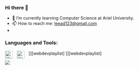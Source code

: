 ### Hi there 👋

- 🌱 I’m currently learning Computer Science at Ariel University.
- 📫 How to reach me: leead123@gmail.com
- 
### Languages and Tools:
[<img align="left" alt="Visual Studio Code" width="26px" src="https://cdn.jsdelivr.net/gh/devicons/devicon/icons/vscode/vscode-original.svg" style="padding-right:10px;" />][webdevplaylist]
[<img align="left" alt="Visual Studio Code" width="26px" src="https://camo.githubusercontent.com/4d5550921db522b9ee2223b3aec7abb4ca2aecf0bcf8989c1df06c56cb9cdd25/68747470733a2f2f65787465726e616c2d636f6e74656e742e6475636b6475636b676f2e636f6d2f69752f3f753d6874747073253341253246253246636f64652e66622e636f6d25324677702d636f6e74656e7425324675706c6f6164732532463230313625324630352532463230303070782d507974686f6e2d6c6f676f2d6e6f746578742e7376675f2e706e6726663d31266e6f66623d31" style="padding-right:10px;" />][webdevplaylist]


<img src="https://github-readme-stats.vercel.app/api?username=LeeadJ&&show_icons=true&title_color=ffffff&icon_color=bb2acf&text_color=daf7dc&bg_color=151515">
